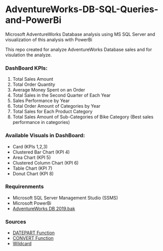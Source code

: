 # AdventureWorks-DB-SQL-Queries-and-PowerBi
Microsoft AdventureWorks Database analysis using MS SQL Server and visualization of this analysis with PowerBi

This repo created for analyze AdventureWorks Database sales and for visulation the analyze.

### DashBoard KPIs:
  1. Total Sales Amount
  2. Total Order Quantity
  3. Average Money Spent on an Order
  4. Total Sales in the Second Quarter of Each Year
  5. Sales Performance by Year
  6. Total Order Amount of Categories by Year
  7. Total Sales for Each Product Category
  8. Total Sales Amount of Sub-Categories of Bike Category (Best sales performance in categories)

### Available Visuals in DashBoard:
  - Card (KPIs 1,2,3)
  - Clustered Bar Chart (KPI 4)
  - Area Chart (KPI 5)
  - Clustered Column Chart (KPI 6)
  - Table Chart (KPI 7)
  - Donut Chart (KPI 8)
  
### Requirenments

- Microsoft SQL Server Management Studio (SSMS)
- Microsoft PowerBi 
- [AdventureWorks DB 2019.bak](https://learn.microsoft.com/en-us/sql/samples/adventureworks-install-configure?view=sql-server-ver16&tabs=ssms)

### Sources
- [DATEPART Function](https://learn.microsoft.com/en-us/sql/t-sql/functions/datepart-transact-sql?view=sql-server-ver16)
- [CONVERT Function](https://learn.microsoft.com/en-us/sql/t-sql/functions/cast-and-convert-transact-sql?view=sql-server-ver16)
- [Wildcard](https://learn.microsoft.com/en-us/sql/t-sql/language-elements/wildcard-character-s-to-match-transact-sql?view=sql-server-ver16)
